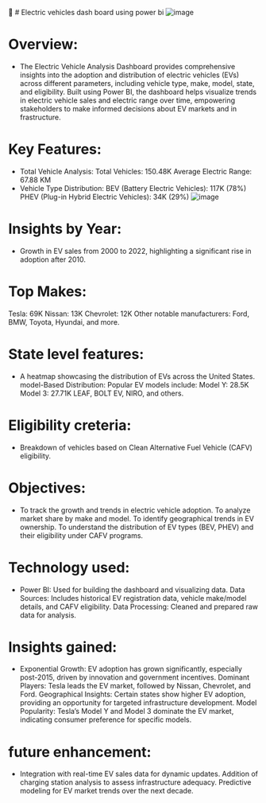 💫 # Electric vehicles dash board using power bi
![image](https://github.com/sridevi-vaddemani/power-bi/blob/main/Car%20sales.png)

# Overview:
* The Electric Vehicle Analysis Dashboard provides comprehensive insights into the adoption and distribution of electric vehicles (EVs) across different parameters, including vehicle type, make, model, state, and 
 eligibility. Built using Power BI, the dashboard helps visualize trends in electric vehicle sales and electric range over time, empowering stakeholders to make informed decisions about EV markets and in
 frastructure.
# Key Features:
* Total Vehicle Analysis:
 Total Vehicles: 150.48K
 Average Electric Range: 67.88 KM
* Vehicle Type Distribution:
 BEV (Battery Electric Vehicles): 117K (78%)
 PHEV (Plug-in Hybrid Electric Vehicles): 34K (29%)
 ![image](https://github.com/sridevi-vaddemani/power-bi/blob/main/Electric%20Vehicle%20dash%20board.png)
# Insights by Year:

* Growth in EV sales from 2000 to 2022, highlighting a significant rise in adoption after 2010.
# Top Makes:
 Tesla: 69K
 Nissan: 13K
 Chevrolet: 12K
Other notable manufacturers: Ford, BMW, Toyota, Hyundai, and more.
# State level features:
* A heatmap showcasing the distribution of EVs across the United States.
 model-Based Distribution:
 Popular EV models include:
 Model Y: 28.5K
 Model 3: 27.71K
 LEAF, BOLT EV, NIRO, and others.
# Eligibility creteria:
* Breakdown of vehicles based on Clean Alternative Fuel Vehicle (CAFV) eligibility.
 # Objectives:
 * To track the growth and trends in electric vehicle adoption.
 To analyze market share by make and model.
 To identify geographical trends in EV ownership.
 To understand the distribution of EV types (BEV, PHEV) and their eligibility under CAFV programs.
# Technology used:
 * Power BI: Used for building the dashboard and visualizing data.
 Data Sources: Includes historical EV registration data, vehicle make/model details, and CAFV eligibility.
 Data Processing: Cleaned and prepared raw data for analysis.
# Insights gained:
* Exponential Growth: EV adoption has grown significantly, especially post-2015, driven by innovation and government incentives.
 Dominant Players: Tesla leads the EV market, followed by Nissan, Chevrolet, and Ford.
 Geographical Insights: Certain states show higher EV adoption, providing an opportunity for targeted infrastructure development.
 Model Popularity: Tesla’s Model Y and Model 3 dominate the EV market, indicating consumer preference for specific models.
 # future enhancement:
* Integration with real-time EV sales data for dynamic updates.
  Addition of charging station analysis to assess infrastructure adequacy.
  Predictive modeling for EV market trends over the next decade.
